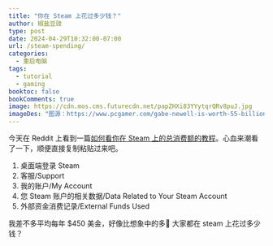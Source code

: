 ```yaml
---
title: "你在 Steam 上花过多少钱？"
author: 椒盐豆豉
type: post
date: 2024-04-29T10:32:00-07:00
url: /steam-spending/
categories:
  - 重启电脑
tags:
  - tutorial
  - gaming
booktoc: false
bookComments: true
image: https://cdn.mos.cms.futurecdn.net/papZHXi83YYytqrQRv8puJ.jpg
imageDes: "图源：https://www.pcgamer.com/gabe-newell-is-worth-55-billion-according-to-forbes/"
---
```


今天在 Reddit 上看到一篇[如何看你在 Steam 上的总消费额的教程](https://www.reddit.com/r/gaming/s/4aG9SIIiRa)。心血来潮看了一下，顺便直接复制粘贴过来吧。

<!--more-->

1. 桌面端登录 Steam 
2. 客服/Support
3. 我的账户/My Account 
4. 您 Steam 账户的相关数据/Data Related to Your Steam Account
5. 外部资金消费记录/External Funds Used

我差不多平均每年 $450 美金，好像比想象中的多🤣 大家都在 steam 上花过多少钱？